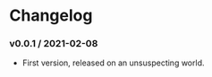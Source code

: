 Changelog
=========

### v0.0.1 / 2021-02-08

  - First version, released on an unsuspecting world.
